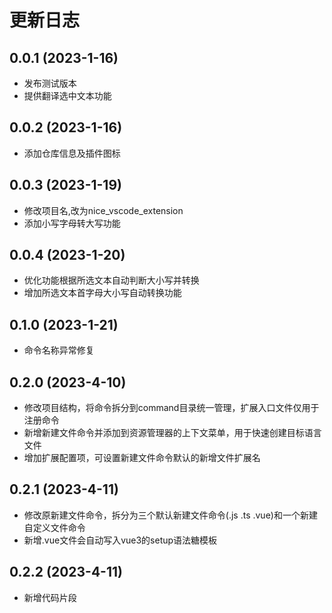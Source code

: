 # 更新日志

## 0.0.1 (2023-1-16)
* 发布测试版本
* 提供翻译选中文本功能
## 0.0.2 (2023-1-16)
* 添加仓库信息及插件图标
## 0.0.3 (2023-1-19)
* 修改项目名,改为nice_vscode_extension
* 添加小写字母转大写功能
## 0.0.4 (2023-1-20)
* 优化功能根据所选文本自动判断大小写并转换
* 增加所选文本首字母大小写自动转换功能
## 0.1.0 (2023-1-21)
* 命令名称异常修复
## 0.2.0 (2023-4-10)
* 修改项目结构，将命令拆分到command目录统一管理，扩展入口文件仅用于注册命令
* 新增新建文件命令并添加到资源管理器的上下文菜单，用于快速创建目标语言文件
* 增加扩展配置项，可设置新建文件命令默认的新增文件扩展名
## 0.2.1 (2023-4-11)
* 修改原新建文件命令，拆分为三个默认新建文件命令(.js .ts .vue)和一个新建自定义文件命令
* 新增.vue文件会自动写入vue3的setup语法糖模板
## 0.2.2 (2023-4-11)
* 新增代码片段